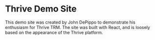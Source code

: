 # Thrive Demo Site

This demo site was created by John DePippo to demonstrate his enthusiasm for Thrive TRM. The site was built with React, and is loosely based on the appearance of the Thrive platform.
